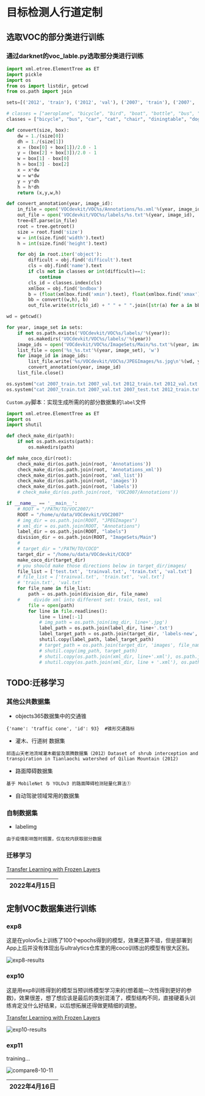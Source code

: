 # 目标检测人行道定制

## 选取VOC的部分类进行训练

### 通过darknet的voc_lable.py选取部分类进行训练

``` python
import xml.etree.ElementTree as ET
import pickle
import os
from os import listdir, getcwd
from os.path import join

sets=[('2012', 'train'), ('2012', 'val'), ('2007', 'train'), ('2007', 'val'), ('2007', 'test')]

# classes = ["aeroplane", "bicycle", "bird", "boat", "bottle", "bus", "car", "cat", "chair", "cow", "diningtable", "dog", "horse", "motorbike", "person", "pottedplant", "sheep", "sofa", "train", "tvmonitor"]
classes = ["bicycle", "bus", "car", "cat", "chair", "diningtable", "dog", "motorbike", "person", "pottedplant"] # 10 classes

def convert(size, box):
    dw = 1./(size[0])
    dh = 1./(size[1])
    x = (box[0] + box[1])/2.0 - 1
    y = (box[2] + box[3])/2.0 - 1
    w = box[1] - box[0]
    h = box[3] - box[2]
    x = x*dw
    w = w*dw
    y = y*dh
    h = h*dh
    return (x,y,w,h)

def convert_annotation(year, image_id):
    in_file = open('VOCdevkit/VOC%s/Annotations/%s.xml'%(year, image_id))
    out_file = open('VOCdevkit/VOC%s/labels/%s.txt'%(year, image_id), 'w')
    tree=ET.parse(in_file)
    root = tree.getroot()
    size = root.find('size')
    w = int(size.find('width').text)
    h = int(size.find('height').text)

    for obj in root.iter('object'):
        difficult = obj.find('difficult').text
        cls = obj.find('name').text
        if cls not in classes or int(difficult)==1:
            continue
        cls_id = classes.index(cls)
        xmlbox = obj.find('bndbox')
        b = (float(xmlbox.find('xmin').text), float(xmlbox.find('xmax').text), float(xmlbox.find('ymin').text), float(xmlbox.find('ymax').text))
        bb = convert((w,h), b)
        out_file.write(str(cls_id) + " " + " ".join([str(a) for a in bb]) + '\n')

wd = getcwd()

for year, image_set in sets:
    if not os.path.exists('VOCdevkit/VOC%s/labels/'%(year)):
        os.makedirs('VOCdevkit/VOC%s/labels/'%(year))
    image_ids = open('VOCdevkit/VOC%s/ImageSets/Main/%s.txt'%(year, image_set)).read().strip().split()
    list_file = open('%s_%s.txt'%(year, image_set), 'w')
    for image_id in image_ids:
        list_file.write('%s/VOCdevkit/VOC%s/JPEGImages/%s.jpg\n'%(wd, year, image_id))
        convert_annotation(year, image_id)
    list_file.close()

os.system("cat 2007_train.txt 2007_val.txt 2012_train.txt 2012_val.txt > train.txt")
os.system("cat 2007_train.txt 2007_val.txt 2007_test.txt 2012_train.txt 2012_val.txt > train.all.txt")
```

`Custom.py`脚本：实现生成所需的的部分数据集的`label`文件

``` python
import xml.etree.ElementTree as ET
import os
import shutil

def check_make_dir(path):
    if not os.path.exists(path):
        os.makedirs(path)

def make_coco_dir(root):
    check_make_dir(os.path.join(root, 'Annotations'))
    check_make_dir(os.path.join(root, 'Annotations_xml'))
    check_make_dir(os.path.join(root, 'xml_list'))
    check_make_dir(os.path.join(root, 'images'))
    check_make_dir(os.path.join(root, 'labels'))
    # check_make_dir(os.path.join(root, 'VOC2007/Annotations'))

if __name__ == '__main__':
    # ROOT = "/PATH/TO/VOC2007/"
    ROOT = "/home/u/data/VOCdevkit/VOC2007"
    # img_dir = os.path.join(ROOT, "JPEGImages")
    # xml_dir = os.path.join(ROOT, "Annotations")
    label_dir = os.path.join(ROOT, "labels")
    division_dir = os.path.join(ROOT, "ImageSets/Main")
    #
    # target_dir = "/PATH/TO/COCO"
    target_dir = "/home/u/data/VOCdevkit/COCO"
    make_coco_dir(target_dir)
    # you should make those directions below in target_dir/images/
    file_list = ['test.txt', 'trainval.txt', 'train.txt', 'val.txt']
    # file_list = ['trainval.txt', 'train.txt', 'val.txt']
    # 'train.txt', 'val.txt'
    for file_name in file_list:
        path = os.path.join(division_dir, file_name)
    #     divide xml into different set: train, test, val
        file = open(path)
        for line in file.readlines():
            line = line[:-1]
            # img_path = os.path.join(img_dir, line+'.jpg')
            label_path = os.path.join(label_dir, line+'.txt')
            label_target_path = os.path.join(target_dir, 'labels-new', file_name[:-4], line+'.txt')
            shutil.copy(label_path, label_target_path)
            # target_path = os.path.join(target_dir, 'images', file_name[:-4], line+'.jpg')
            # shutil.copy(img_path, target_path)
            # shutil.copy(os.path.join(xml_dir, line+'.xml'), os.path.join(target_dir, 'Annotations_xml', 'xml_' + file_name[:-4], line+'.xml'))
            # shutil.copy(os.path.join(xml_dir, line + '.xml'), os.path.join(target_dir, 'Annotations_xml', line+'.xml'))
```

## TODO:迁移学习

### 其他公共数据集

- objects365数据集中的交通锥

`{'name': 'traffic cone', 'id': 93}  #锥形交通路标`

- 灌木、行道树 数据集

`祁连山天老池流域灌木截留及蒸腾数据集（2012）Dataset of shrub interception and transpiration in Tianlaochi watershed of Qilian Mountain (2012)`

- 路面障碍数据集

`基于 MobileNet 与 YOLOv3 的路面障碍检测轻量化算法①`

- 自动驾驶领域常用的数据集

### 自制数据集

- labelimg

`由于疫情影响暂时搁置，仅在校内获取部分数据`

### 迁移学习

[Transfer Learning with Frozen Layers](https://github.com/ultralytics/yolov5/issues/1314)

|2022年4月15日|
|----:|

## 定制VOC数据集进行训练

### exp8

这是在yolov5s上训练了100个epochs得到的模型，效果还算不错，但是部署到App上后并没有体现出与ultralytics仓库里的用coco训练出的模型有很大区别。

![exp8-results](./images/exp8-results.png)

### exp10

这是用exp8训练得到的模型当预训练模型学习来的(想着能一次性得到更好的参数)，效果很差，想了想应该是最后的类别混淆了，模型结构不同，直接硬着头训练肯定没什么好结果，以后想拓展还得做更精细的调整。

[Transfer Learning with Frozen Layers](https://github.com/ultralytics/yolov5/issues/1314)

![exp10-results](./images/exp10-results.png)

### exp11

training...

![compare8-10-11](./images/compare8-10-11.png)

|2022年4月16日|
|----:|
